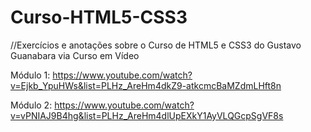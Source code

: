 # Curso-HTML5-CSS3

//Exercícios e anotações sobre o Curso de HTML5 e CSS3 do Gustavo Guanabara via Curso em Vídeo

Módulo 1:
https://www.youtube.com/watch?v=Ejkb_YpuHWs&list=PLHz_AreHm4dkZ9-atkcmcBaMZdmLHft8n

Módulo 2:
https://www.youtube.com/watch?v=vPNIAJ9B4hg&list=PLHz_AreHm4dlUpEXkY1AyVLQGcpSgVF8s
